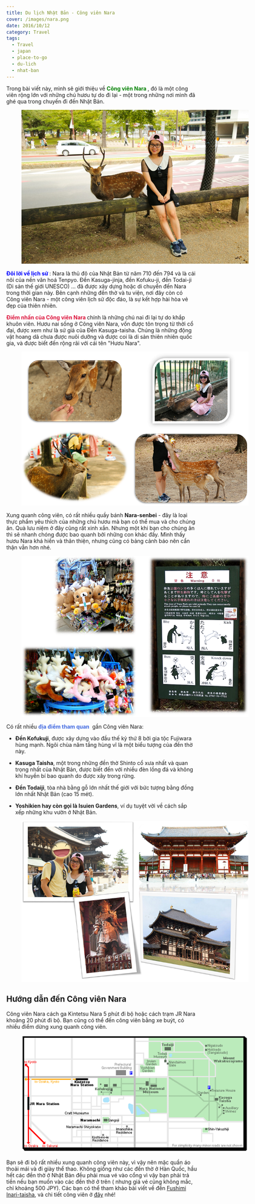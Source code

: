 ```yaml
---
title: Du lịch Nhật Bản - Công viên Nara
cover: /images/nara.png
date: 2016/10/12
category: Travel
tags:
  - Travel
  - japan
  - place-to-go
  - du-lich
  - nhat-ban
---
```


Trong bài viết này, mình sẽ giới thiệu về **<span style="color:green"> Công viên Nara </span>**, đó là một công viên rộng lớn với những chú hươu tự do đi lại - một trong những nơi mình đã ghé qua trong chuyến đi đến Nhật Bản.


<figure style="width: 600px" class="align-center">
  <img src="./nara-1.png" alt="">
  <figcaption></figcaption>
</figure>

**<span style="color:blue"> Đôi lời về lịch sử </span>**: Nara là thủ đô của Nhật Bản từ năm 710 đến 794 và là cái nôi của nền văn hoá Tenpyo. Đền Kasuga-jinja, đền Kofuku-ji, đền Todai-ji (Di sản thế giới UNESCO) ... đã được xây dựng hoặc di chuyển đến Nara trong thời gian này. Bên cạnh những đền thờ và tu viện, nơi đây còn có Công viên Nara - một công viên lịch sử độc đáo, là sự kết hợp hài hòa vẻ đẹp của thiên nhiên.


**<span style="color:crimson"> Điểm  nhấn của Công viên Nara </span>** chính là những chú nai đi lại tự do khắp khuôn viên. Hươu nai sống ở Công viên Nara, vốn được tôn trọng từ thời cổ đại, được xem như là sứ giả của Đền Kasuga-taisha. Chúng là những động vật hoang dã chưa được nuôi dưỡng và được coi là di sản thiên nhiên quốc gia, và được biết đến rộng rãi với cái tên "Hươu Nara".


<figure style="width: 600px" class="align-center">
  <img src="./nara-2.png" alt="">
  <figcaption></figcaption>
</figure>

Xung quanh công viên, có rất nhiều quầy bánh **Nara-senbei** - đây là loại thực phẩm yêu thích của những chú hươu mà bạn có thể mua và cho chúng ăn. Quà lưu niệm ở đây cũng rất xinh xắn. Nhưng một khi bạn cho chúng ăn thì sẽ nhanh chóng được bao quanh bởi những con khác đấy. Mình thấy hươu Nara khá hiền và thân thiện, nhưng cũng có bảng cảnh báo nên cẩn thận vẫn hơn nhé.


<figure style="width: 600px" class="align-center">
  <img src="./nara-3.png" alt="">
  <figcaption></figcaption>
</figure>

Có rất nhiều <span style="color:royalblue">**địa điểm tham quan** </span> gần Công viên Nara:

  * **Đền Kofukuji**, được xây dựng vào đầu thế kỷ thứ 8 bởi gia tộc Fujiwara hùng mạnh. Ngôi chùa năm tầng hùng vĩ là một biểu tượng của đền thờ này.


  * **Kasuga Taisha**, một trong những đền thờ Shinto cổ xưa nhất và quan trọng nhất của Nhật Bản, được biết đến với nhiều đèn lồng đá và không khí huyền bí bao quanh do được xây trong rừng.


  * **Đền Todaiji**, tòa nhà bằng gỗ lớn nhất thế giới với bức tượng bằng đồng lớn nhất Nhật Bản (cao 15 mét).


  * **Yoshikien hay còn gọi là Isuien Gardens**, ví dụ tuyệt vời về cách sắp xếp những khu vườn ở Nhật Bản.
 
 
 <figure style="width: 600px" class="align-center">
  <img src="./nara-4.png" alt="">
  <figcaption></figcaption>
</figure>
 
## Hướng dẫn đến Công viên Nara

Công viên Nara cách ga Kintetsu Nara 5 phút đi bộ hoặc cách trạm JR Nara khoảng 20 phút đi bộ. Bạn cũng có thể đến công viên bằng xe buýt, có nhiều điểm dừng xung quanh công viên.
 
 
 <figure style="width: 600px" class="align-center">
  <img src="./nara-5.png" alt="">
  <figcaption></figcaption>
</figure>

Bạn sẽ đi bộ rất nhiều xung quanh công viên này, vì vậy nên mặc quần áo thoải mái và đi giày thể thao. Không giống như các đền thờ ở Hàn Quốc, hầu hết các đền thờ ở Nhật Bản đều phải mua vé vào cổng  vì vậy bạn phải trả tiền nếu bạn muốn vào các đền thờ ở trên ( nhưng giá vé cũng không mắc, chỉ khoảng 500 JPY). Các bạn có thể tham khảo bài viết về đền <a href="http://aquabubu.com/blog/travel/Du-lich-Nhat-Ban-Den-tho-Fushimi-Inari-taisha-o-Kyoto/" target="_blank">Fushimi Inari-taisha</a>, và chi tiết công viên ở <a href="https://www.youtube.com/watch?v=4ofKe0mqjDI" target="_blank">đây</a> nhé!
 